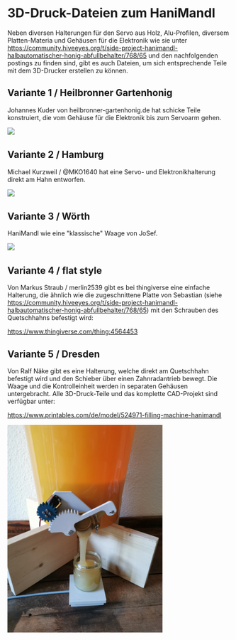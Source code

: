 # 3D-Druck-Dateien zum HaniMandl

Neben diversen Halterungen für den Servo aus Holz, Alu-Profilen, diversem Platten-Materia und Gehäusen für die Elektronik wie sie unter https://community.hiveeyes.org/t/side-project-hanimandl-halbautomatischer-honig-abfullbehalter/768/65 und den nachfolgenden postings zu finden sind, gibt es auch Dateien, um sich entsprechende Teile mit dem 3D-Drucker erstellen zu können. 


## Variante 1 / Heilbronner Gartenhonig

Johannes Kuder von heilbronner-gartenhonig.de hat schicke Teile konstruiert, die vom Gehäuse für die Elektronik bis zum Servoarm gehen. 

<img src="./variante-1_heilbronn/hanimandl-heilbronn-2.jpg" width="500">


## Variante 2 / Hamburg 

Michael Kurzweil / @MKO1640 hat eine Servo- und Elektronikhalterung direkt am Hahn entworfen. 

<img src="./variante-2_hamburg/hanimadl-ds3218/hanimadl.jpg" width="250">


## Variante 3 / Wörth

HaniMandl wie eine "klassische" Waage von JoSef. 

<img src="./variante-3_woerth/hanimandel-woerth-1.jpg" width="350">


## Variante 4 / flat style 

Von Markus Straub / merlin2539 gibt es bei thingiverse eine einfache Halterung, die ähnlich wie die zugeschnittene Platte von Sebastian (siehe https://community.hiveeyes.org/t/side-project-hanimandl-halbautomatischer-honig-abfullbehalter/768/65) mit den Schrauben des Quetschhahns befestigt wird:

https://www.thingiverse.com/thing:4564453


## Variante 5 / Dresden 

Von Ralf Näke gibt es eine Halterung, welche direkt am Quetschhahn befestigt wird und den Schieber über einen Zahnradantrieb bewegt. Die Waage und die Kontrolleinheit werden in separaten Gehäusen untergebracht. Alle 3D-Druck-Teile und das komplette CAD-Projekt sind verfügbar unter:

https://www.printables.com/de/model/524971-filling-machine-hanimandl

<img src="./variante-5_dresden/hanimandl-dresden-1.jpg" width="350">
